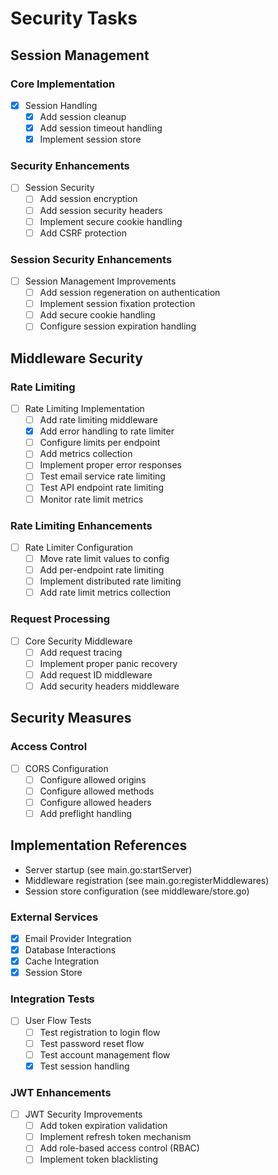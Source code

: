 # Security Tasks

## Session Management
### Core Implementation
- [x] Session Handling
  - [x] Add session cleanup
  - [x] Add session timeout handling
  - [x] Implement session store

### Security Enhancements
- [ ] Session Security
  - [ ] Add session encryption
  - [ ] Add session security headers
  - [ ] Implement secure cookie handling
  - [ ] Add CSRF protection

### Session Security Enhancements
- [ ] Session Management Improvements
  - [ ] Add session regeneration on authentication
  - [ ] Implement session fixation protection
  - [ ] Add secure cookie handling
  - [ ] Configure session expiration handling

## Middleware Security
### Rate Limiting
- [ ] Rate Limiting Implementation
  - [ ] Add rate limiting middleware
  - [x] Add error handling to rate limiter
  - [ ] Configure limits per endpoint
  - [ ] Add metrics collection
  - [ ] Implement proper error responses
  - [ ] Test email service rate limiting
  - [ ] Test API endpoint rate limiting
  - [ ] Monitor rate limit metrics

### Rate Limiting Enhancements
- [ ] Rate Limiter Configuration
  - [ ] Move rate limit values to config
  - [ ] Add per-endpoint rate limiting
  - [ ] Implement distributed rate limiting
  - [ ] Add rate limit metrics collection

### Request Processing
- [ ] Core Security Middleware
  - [ ] Add request tracing
  - [ ] Implement proper panic recovery
  - [ ] Add request ID middleware
  - [ ] Add security headers middleware

## Security Measures

### Access Control
- [ ] CORS Configuration
  - [ ] Configure allowed origins
  - [ ] Configure allowed methods
  - [ ] Configure allowed headers
  - [ ] Add preflight handling

## Implementation References
- Server startup (see main.go:startServer)
- Middleware registration (see main.go:registerMiddlewares)
- Session store configuration (see middleware/store.go)

### External Services
- [x] Email Provider Integration
- [x] Database Interactions
- [x] Cache Integration
- [x] Session Store

### Integration Tests
- [ ] User Flow Tests
  - [ ] Test registration to login flow
  - [ ] Test password reset flow
  - [ ] Test account management flow
  - [x] Test session handling

### JWT Enhancements
- [ ] JWT Security Improvements
  - [ ] Add token expiration validation
  - [ ] Implement refresh token mechanism
  - [ ] Add role-based access control (RBAC)
  - [ ] Implement token blacklisting
